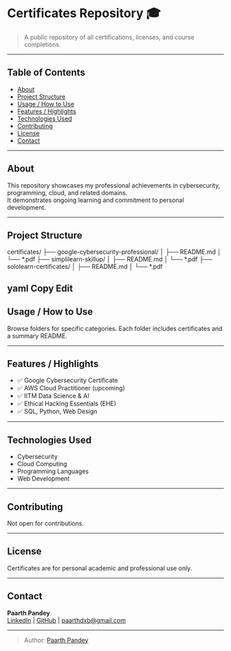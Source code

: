 # Certificates Repository 🎓

> A public repository of all certifications, licenses, and course completions.

---

## Table of Contents

- [About](#about)  
- [Project Structure](#project-structure)  
- [Usage / How to Use](#usage--how-to-use)  
- [Features / Highlights](#features--highlights)  
- [Technologies Used](#technologies-used)  
- [Contributing](#contributing)  
- [License](#license)  
- [Contact](#contact)

---

## About

This repository showcases my professional achievements in cybersecurity, programming, cloud, and related domains.  
It demonstrates ongoing learning and commitment to personal development.

---

## Project Structure
certificates/
├── google-cybersecurity-professional/
│ ├── README.md
│ └── *.pdf
├── simplilearn-skillup/
│ ├── README.md
│ └── *.pdf
├── sololearn-certificates/
│ ├── README.md
│ └── *.pdf

yaml
Copy
Edit
---

## Usage / How to Use

Browse folders for specific categories. Each folder includes certificates and a summary README.

---

## Features / Highlights

- ✅ Google Cybersecurity Certificate  
- ✅ AWS Cloud Practitioner (upcoming)
- ✅ IITM Data Science & AI
- ✅ Ethical Hacking Essentials (EHE)
- ✅ SQL, Python, Web Design  

---

## Technologies Used

- Cybersecurity  
- Cloud Computing  
- Programming Languages  
- Web Development

---

## Contributing

Not open for contributions.

---

## License

Certificates are for personal academic and professional use only.

---

## Contact

**Paarth Pandey**  
[LinkedIn](https://www.linkedin.com/in/paarth-pandey-13779529b/) | [GitHub](https://github.com/paarthpandey10) | paarthdxb@gmail.com

---

> Author: [Paarth Pandey](https://github.com/paarthpandey10)
